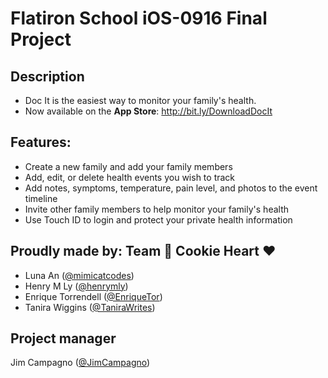 # Flatiron School iOS-0916 Final Project

## Description
- Doc It is the easiest way to monitor your family's health.<br />
- Now available on the <strong>App Store</strong>: http://bit.ly/DownloadDocIt

## Features:
- Create a new family and add your family members
- Add, edit, or delete health events you wish to track
- Add notes, symptoms, temperature, pain level, and photos to the event timeline
- Invite other family members to help monitor your family's health
- Use Touch ID to login and protect your private health information

## Proudly made by: Team 🍪  Cookie Heart ❤️
- Luna An ([@mimicatcodes](https://github.com/mimicatcodes)) <br /> 
- Henry M Ly ([@henrymly](https://github.com/henrymly)) <br />
- Enrique Torrendell ([@EnriqueTor](https://github.com/EnriqueTor)) <br />
- Tanira Wiggins ([@TaniraWrites](https://github.com/TaniraWrites))

## Project manager
Jim Campagno ([@JimCampagno](https://github.com/JimCampagno))
